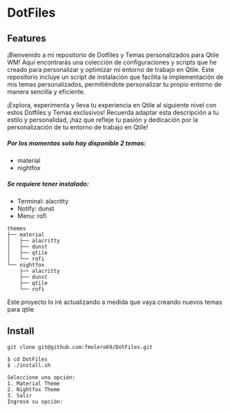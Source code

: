 # DotFiles

## Features
¡Bienvenido a mi repositorio de Dotfiles y Temas personalizados para Qtile WM! 
Aquí encontrarás una colección de configuraciones y scripts que he creado para personalizar y optimizar mi entorno de trabajo en Qtile. Este repositorio incluye un script de instalación que facilita la implementación de mis temas personalizados, permitiéndote personalizar tu propio entorno de manera sencilla y eficiente. 

¡Explora, experimenta y lleva tu experiencia en Qtile al siguiente nivel con estos Dotfiles y Temas exclusivos! Recuerda adaptar esta descripción a tu estilo y personalidad, ¡haz que refleje tu pasión y dedicación por la personalización de tu entorno de trabajo en Qtile!

##### Por los momentos solo hay disponible 2 temas:
- material
- nightfox

##### Se requiere tener instalado:
- Terminal: alacritty
- Notify: dunst
- Menu: rofi

```
themes
├── material
│   ├── alacritty
│   ├── dunst
│   ├── qtile
│   └── rofi
└── nightfox
    ├── alacritty
    ├── dunst
    ├── qtile
    └── rofi
```

Este proyecto lo iré actualizando a medida que vaya creando nuevos temas para qtile

## Install

```
git clone git@github.com:fmolero69/DotFiles.git

```

```
$ cd DotFiles
$ ./install.sh
```
```
Seleccione una opción:
1. Material Theme
2. Nightfox Theme
3. Salir
Ingrese su opción:
```

